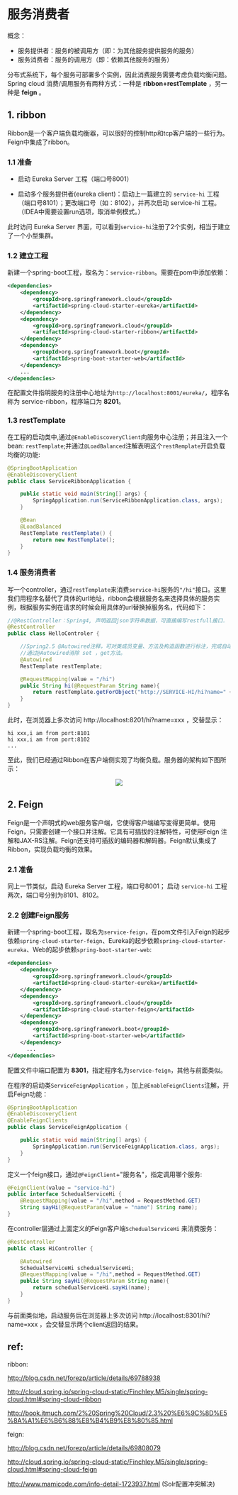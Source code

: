 
# 服务消费者

概念：

- 服务提供者：服务的被调用方（即：为其他服务提供服务的服务）
- 服务消费者：服务的调用方（即：依赖其他服务的服务）

分布式系统下，每个服务可部署多个实例，因此消费服务需要考虑负载均衡问题。Spring cloud 消费/调用服务有两种方式：一种是 **ribbon+restTemplate** ，另一种是 **feign** 。

## 1. ribbon

Ribbon是一个客户端负载均衡器，可以很好的控制http和tcp客户端的一些行为。Feign中集成了ribbon。

### 1.1 准备

- 启动 Eureka Server 工程（端口号8001）

- 启动多个服务提供者(eureka client)：启动上一篇建立的 `service-hi` 工程（端口号8101）；更改端口号（如：8102），并再次启动 service-hi 工程。（IDEA中需要设置run选项，取消单例模式。）

此时访问 Eureka Server 界面，可以看到`service-hi`注册了2个实例，相当于建立了一个小型集群。

### 1.2 建立工程

新建一个spring-boot工程，取名为：`service-ribbon`。需要在pom中添加依赖：

```xml
<dependencies>
	<dependency>
		<groupId>org.springframework.cloud</groupId>
		<artifactId>spring-cloud-starter-eureka</artifactId>
	</dependency>
	<dependency>
		<groupId>org.springframework.cloud</groupId>
		<artifactId>spring-cloud-starter-ribbon</artifactId>
	</dependency>
	<dependency>
		<groupId>org.springframework.boot</groupId>
		<artifactId>spring-boot-starter-web</artifactId>
	</dependency>
    ...
</dependencies>
```

在配置文件指明服务的注册中心地址为`http://localhost:8001/eureka/`，程序名称为 service-ribbon，程序端口为 **8201**。

### 1.3 restTemplate

在工程的启动类中,通过`@EnableDiscoveryClient`向服务中心注册；并且注入一个bean: `restTemplate`;并通过`@LoadBalanced`注解表明这个`restRemplate`开启负载均衡的功能:

```java
@SpringBootApplication
@EnableDiscoveryClient
public class ServiceRibbonApplication {

    public static void main(String[] args) {
        SpringApplication.run(ServiceRibbonApplication.class, args);
    }

    @Bean
    @LoadBalanced
    RestTemplate restTemplate() {
        return new RestTemplate();
    }
}
```

### 1.4 服务消费者

写一个controller，通过`restTemplate`来消费`service-hi`服务的`"/hi"`接口。这里我们用程序名替代了具体的url地址，ribbon会根据服务名来选择具体的服务实例，根据服务实例在请求的时候会用具体的url替换掉服务名，代码如下：

```java
//@RestController：Spring4, 声明返回json字符串数据，可直接编写restfull接口.
@RestController
public class HelloControler {

    //Spring2.5 @Autowired注释，可对类成员变量、方法及构造函数进行标注，完成自动装配。
    //通过@Autowired消除 set ，get方法。
    @Autowired
    RestTemplate restTemplate;

    @RequestMapping(value = "/hi")
    public String hi(@RequestParam String name){
        return restTemplate.getForObject("http://SERVICE-HI/hi?name=" + name, String.class);
    }
}
```

此时，在浏览器上多次访问 http://localhost:8201/hi?name=xxx ，交替显示：

```
hi xxx,i am from port:8101
hi xxx,i am from port:8102
...
```

至此，我们已经通过Ribbon在客户端侧实现了均衡负载。服务器的架构如下图所示：

<div align=center>
<img src="ribbon_restTemplate.png">
</div>

## 2. Feign

Feign是一个声明式的web服务客户端，它使得客户端编写变得更简单。使用Feign，只需要创建一个接口并注解。它具有可插拔的注解特性，可使用Feign 注解和JAX-RS注解。Feign还支持可插拔的编码器和解码器。Feign默认集成了Ribbon，实现负载均衡的效果。

### 2.1 准备

同上一节类似，启动 Eureka Server 工程，端口号8001；
启动 `service-hi` 工程两次，端口号分别为8101、8102。

### 2.2 创建Feign服务

新建一个spring-boot工程，取名为`service-feign`，在pom文件引入Feign的起步依赖`spring-cloud-starter-feign`、Eureka的起步依赖`spring-cloud-starter-eureka`、Web的起步依赖`spring-boot-starter-web`:

```xml
<dependencies>
    <dependency>
        <groupId>org.springframework.cloud</groupId>
        <artifactId>spring-cloud-starter-eureka</artifactId>
    </dependency>
    <dependency>
        <groupId>org.springframework.cloud</groupId>
        <artifactId>spring-cloud-starter-feign</artifactId>
    </dependency>
    <dependency>
        <groupId>org.springframework.boot</groupId>
        <artifactId>spring-boot-starter-web</artifactId>
    </dependency>
      ...
</dependencies>
```

配置文件中端口配置为 **8301**，指定程序名为`service-feign`，其他与前面类似。

在程序的启动类`ServiceFeignApplication` ，加上`@EnableFeignClients`注解，开启Feign功能：

```java
@SpringBootApplication
@EnableDiscoveryClient
@EnableFeignClients
public class ServiceFeignApplication {

    public static void main(String[] args) {
        SpringApplication.run(ServiceFeignApplication.class, args);
    }
}
```

定义一个feign接口，通过`@FeignClient`+"服务名"，指定调用哪个服务:

```java
@FeignClient(value = "service-hi")
public interface SchedualServiceHi {
    @RequestMapping(value = "/hi",method = RequestMethod.GET)
    String sayHi(@RequestParam(value = "name") String name);
}
```

在controller层通过上面定义的Feign客户端`SchedualServiceHi` 来消费服务：

```java
@RestController
public class HiController {

    @Autowired
    SchedualServiceHi schedualServiceHi;
    @RequestMapping(value = "/hi",method = RequestMethod.GET)
    public String sayHi(@RequestParam String name){
        return schedualServiceHi.sayHi(name);
    }
}
```

与前面类似地，启动服务后在浏览器上多次访问 http://localhost:8301/hi?name=xxx ，会交替显示两个client返回的结果。


## ref:

ribbon:

http://blog.csdn.net/forezp/article/details/69788938

http://cloud.spring.io/spring-cloud-static/Finchley.M5/single/spring-cloud.html#spring-cloud-ribbon

http://book.itmuch.com/2%20Spring%20Cloud/2.3%20%E6%9C%8D%E5%8A%A1%E6%B6%88%E8%B4%B9%E8%80%85.html

feign:

http://blog.csdn.net/forezp/article/details/69808079

http://cloud.spring.io/spring-cloud-static/Finchley.M5/single/spring-cloud.html#spring-cloud-feign

http://www.mamicode.com/info-detail-1723937.html (Solr配置冲突解决)

<br/><br/>
